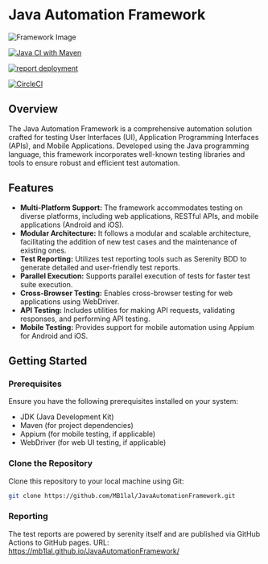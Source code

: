 # Java Automation Framework
![Framework Image](https://encrypted-tbn0.gstatic.com/images?q=tbn:ANd9GcTgyR-wbRlT-kFKR9ydvuOZ7QOug6X8EDQSDA&usqp=CAU)

[![Java CI with Maven](https://github.com/MB1lal/JavaAutomationFramework/actions/workflows/maven.yml/badge.svg)](https://github.com/MB1lal/JavaAutomationFramework/actions/workflows/maven.yml)

[![report deployment](https://github.com/MB1lal/JavaAutomationFramework/actions/workflows/pages/pages-build-deployment/badge.svg)](https://github.com/MB1lal/JavaAutomationFramework/actions/workflows/pages/pages-build-deployment)

[![CircleCI](https://dl.circleci.com/status-badge/img/gh/MB1lal/JavaAutomationFramework/tree/master.svg?style=svg)](https://dl.circleci.com/status-badge/redirect/gh/MB1lal/JavaAutomationFramework/tree/master)

## Overview

The Java Automation Framework is a comprehensive automation solution crafted for testing User Interfaces (UI), Application Programming Interfaces (APIs), and Mobile Applications. Developed using the Java programming language, this framework incorporates well-known testing libraries and tools to ensure robust and efficient test automation.

## Features

- **Multi-Platform Support:** The framework accommodates testing on diverse platforms, including web applications, RESTful APIs, and mobile applications (Android and iOS).
- **Modular Architecture:** It follows a modular and scalable architecture, facilitating the addition of new test cases and the maintenance of existing ones.
- **Test Reporting:** Utilizes test reporting tools such as Serenity BDD to generate detailed and user-friendly test reports.
- **Parallel Execution:** Supports parallel execution of tests for faster test suite execution.
- **Cross-Browser Testing:** Enables cross-browser testing for web applications using WebDriver.
- **API Testing:** Includes utilities for making API requests, validating responses, and performing API testing.
- **Mobile Testing:** Provides support for mobile automation using Appium for Android and iOS.

## Getting Started

### Prerequisites

Ensure you have the following prerequisites installed on your system:

- JDK (Java Development Kit)
- Maven (for project dependencies)
- Appium (for mobile testing, if applicable)
- WebDriver (for web UI testing, if applicable)

### Clone the Repository

Clone this repository to your local machine using Git:

```bash
git clone https://github.com/MB1lal/JavaAutomationFramework.git
```

### Reporting

The test reports are powered by serenity itself and are published via GitHub Actions to GitHub pages.
URL: https://mb1lal.github.io/JavaAutomationFramework/


